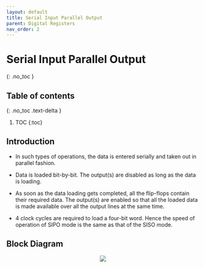 ```yaml
---
layout: default
title: Serial Input Parallel Output
parent: Digital Registers
nav_order: 2
---
```


# Serial Input Parallel Output
{: .no_toc }


## Table of contents
{: .no_toc .text-delta }

1. TOC
{:toc}



## Introduction

* In such types of operations, the data is entered serially and taken out in parallel fashion.

* Data is loaded bit-by-bit. The output(s) are disabled as long as the data is loading.

* As soon as the data loading gets completed, all the flip-flops contain their required data. The output(s) are enabled so that all the loaded data is made available over all the output lines at the same time.

* 4 clock cycles are required to load a four-bit word. Hence the speed of operation of SIPO mode is the same as that of the SISO mode.

## Block Diagram

<div style="text-align:center"><img src="../../assets/images/sipo_blockdiagram.jpg" /></div>